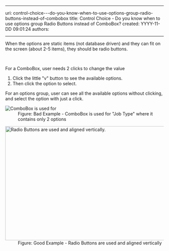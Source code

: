 

---
uri: control-choice---do-you-know-when-to-use-options-group-radio-buttons-instead-of-combobox
title: Control Choice - Do you know when to use options group Radio Buttons instead of ComboBox?
created: YYYY-11-DD 09:01:24
authors:

---




<span class='intro'> <p>When the options are static items (not database driven) and they can fit on the screen (about 2-5 items), they should be radio buttons.</p> </span>

​<div>For a ComboBox, user needs 2 clicks to change the value</div>
<ol><li>Click the little &quot;v&quot; button to see the available options.</li>
<li>Then click the option to select.</li></ol>
<div>For an options group, user can see all the available options without clicking, and select the option with just a click.</div>
<dl class="badImage"><dt><img alt="ComboBox is used for " src="http&#58;//www.ssw.com.au/ssw/Standards/Rules/Images/NotUsingRadioButtons.gif" /></dt>
<dd>Figure&#58; Bad Example - ComboBox is used for &quot;Job Type&quot; where it contains only 2 options</dd></dl>
<dl class="goodImage"><dt><img alt="Radio Buttons are used and aligned vertically." src="http&#58;//www.ssw.com.au/ssw/Standards/Rules/Images/UsingRadioButtons.gif" width="544" height="362" /></dt>
<dd>Figure&#58; Good Example - Radio Buttons are used and aligned vertically</dd></dl>




